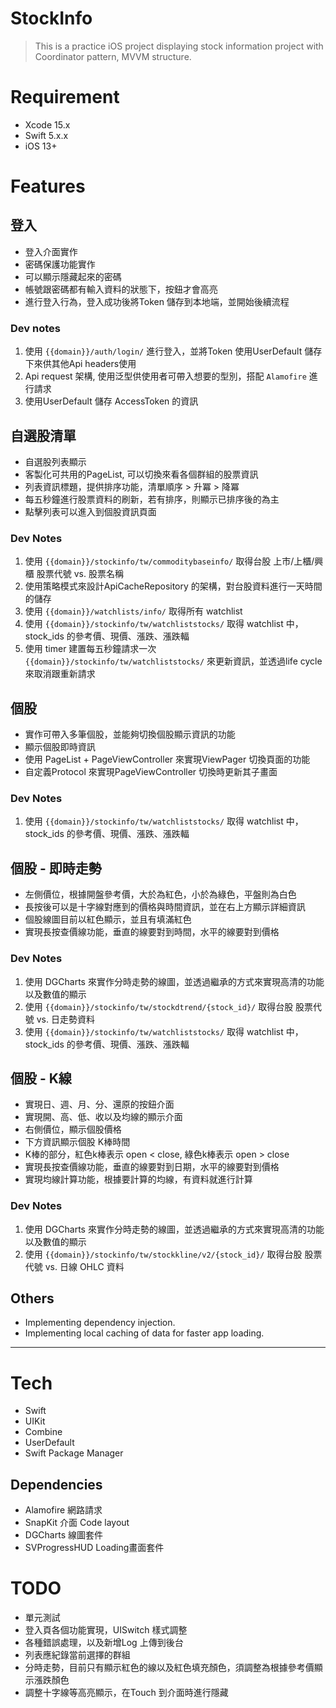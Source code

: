 # StockInfo

> This is a practice iOS project displaying stock information project with Coordinator pattern, MVVM structure.

# Requirement
- Xcode 15.x
- Swift 5.x.x
- iOS 13+

# Features

## 登入
- 登入介面實作
- 密碼保護功能實作
- 可以顯示隱藏起來的密碼
- 帳號跟密碼都有輸入資料的狀態下，按鈕才會高亮
- 進行登入行為，登入成功後將Token 儲存到本地端，並開始後續流程

### Dev notes
1. 使用 `{{domain}}/auth/login/` 進行登入，並將Token 使用UserDefault 儲存下來供其他Api headers使用
2. Api request 架構, 使用泛型供使用者可帶入想要的型別，搭配 `Alamofire` 進行請求
3. 使用UserDefault 儲存 AccessToken 的資訊

## 自選股清單
- 自選股列表顯示
- 客製化可共用的PageList, 可以切換來看各個群組的股票資訊
- 列表資訊標題，提供排序功能，清單順序 > 升冪 > 降冪 
- 每五秒鐘進行股票資料的刷新，若有排序，則顯示已排序後的為主
- 點擊列表可以進入到個股資訊頁面

### Dev Notes
1. 使用 `{{domain}}/stockinfo/tw/commoditybaseinfo/` 取得台股 上市/上櫃/興櫃 股票代號 vs. 股票名稱
2. 使用策略模式來設計ApiCacheRepository 的架構，對台股資料進行一天時間的儲存
3. 使用 `{{domain}}/watchlists/info/` 取得所有 watchlist
4. 使用 `{{domain}}/stockinfo/tw/watchliststocks/` 取得 watchlist 中，stock_ids 的參考價、現價、漲跌、漲跌輻
5. 使用 timer 建置每五秒鐘請求一次 `{{domain}}/stockinfo/tw/watchliststocks/` 來更新資訊，並透過life cycle 來取消跟重新請求

## 個股
- 實作可帶入多筆個股，並能夠切換個股顯示資訊的功能
- 顯示個股即時資訊
- 使用 PageList + PageViewController 來實現ViewPager 切換頁面的功能
- 自定義Protocol 來實現PageViewController 切換時更新其子畫面

### Dev Notes
1. 使用 `{{domain}}/stockinfo/tw/watchliststocks/` 取得 watchlist 中，stock_ids 的參考價、現價、漲跌、漲跌輻

## 個股 - 即時走勢
- 左側價位，根據開盤參考價，大於為紅色，小於為綠色，平盤則為白色
- 長按後可以是十字線對應到的價格與時間資訊，並在右上方顯示詳細資訊
- 個股線圖目前以紅色顯示，並且有填滿紅色
- 實現長按查價線功能，垂直的線要對到時間，水平的線要對到價格

### Dev Notes
1. 使用 DGCharts 來實作分時走勢的線圖，並透過繼承的方式來實現高清的功能以及數值的顯示
2. 使用 `{{domain}}/stockinfo/tw/stockdtrend/{stock_id}/` 取得台股 股票代號 vs. 日走勢資料
3. 使用 `{{domain}}/stockinfo/tw/watchliststocks/` 取得 watchlist 中，stock_ids 的參考價、現價、漲跌、漲跌輻

## 個股 - K線
- 實現日、週、月、分、還原的按鈕介面
- 實現開、高、低、收以及均線的顯示介面
- 右側價位，顯示個股價格
- 下方資訊顯示個股 K棒時間
- K棒的部分，紅色k棒表示 open < close, 綠色k棒表示 open > close
- 實現長按查價線功能，垂直的線要對到日期，水平的線要對到價格
- 實現均線計算功能，根據要計算的均線，有資料就進行計算

### Dev Notes
1. 使用 DGCharts 來實作分時走勢的線圖，並透過繼承的方式來實現高清的功能以及數值的顯示
2. 使用 `{{domain}}/stockinfo/tw/stockkline/v2/{stock_id}/` 取得台股 股票代號 vs. 日線 OHLC 資料

## Others
- Implementing dependency injection.
- Implementing local caching of data for faster app loading.
---

# Tech
- Swift
- UIKit
- Combine
- UserDefault
- Swift Package Manager

## Dependencies
- Alamofire 網路請求
- SnapKit 介面 Code layout
- DGCharts 線圖套件
- SVProgressHUD Loading畫面套件

# TODO
- 單元測試
- 登入頁各個功能實現，UISwitch 樣式調整
- 各種錯誤處理，以及新增Log 上傳到後台
- 列表應紀錄當前選擇的群組
- 分時走勢，目前只有顯示紅色的線以及紅色填充顏色，須調整為根據參考價顯示漲跌顏色
- 調整十字線等高亮顯示，在Touch 到介面時進行隱藏
